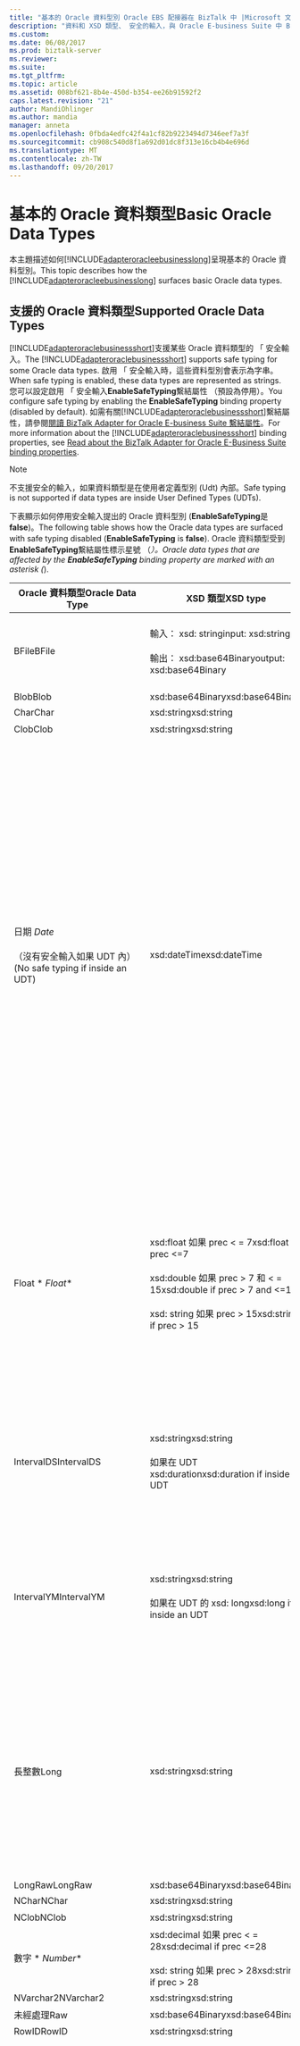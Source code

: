 ```yaml
---
title: "基本的 Oracle 資料型別 Oracle EBS 配接器在 BizTalk 中 |Microsoft 文件"
description: "資料和 XSD 類型、 安全的輸入，與 Oracle E-business Suite 中 BizTalk 配接器組件 (BAP) 中的驗證"
ms.custom: 
ms.date: 06/08/2017
ms.prod: biztalk-server
ms.reviewer: 
ms.suite: 
ms.tgt_pltfrm: 
ms.topic: article
ms.assetid: 008bf621-8b4e-450d-b354-ee26b91592f2
caps.latest.revision: "21"
author: MandiOhlinger
ms.author: mandia
manager: anneta
ms.openlocfilehash: 0fbda4edfc42f4a1cf82b9223494d7346eef7a3f
ms.sourcegitcommit: cb908c540d8f1a692d01dc8f313e16cb4b4e696d
ms.translationtype: MT
ms.contentlocale: zh-TW
ms.lasthandoff: 09/20/2017
---
```

# <a name="basic-oracle-data-types"></a><span data-ttu-id="19b9a-103">基本的 Oracle 資料類型</span><span class="sxs-lookup"><span data-stu-id="19b9a-103">Basic Oracle Data Types</span></span>
<span data-ttu-id="19b9a-104">本主題描述如何[!INCLUDE[adapteroracleebusinesslong](../../includes/adapteroracleebusinesslong-md.md)]呈現基本的 Oracle 資料型別。</span><span class="sxs-lookup"><span data-stu-id="19b9a-104">This topic describes how the [!INCLUDE[adapteroracleebusinesslong](../../includes/adapteroracleebusinesslong-md.md)] surfaces basic Oracle data types.</span></span>  
  
## <a name="supported-oracle-data-types"></a><span data-ttu-id="19b9a-105">支援的 Oracle 資料類型</span><span class="sxs-lookup"><span data-stu-id="19b9a-105">Supported Oracle Data Types</span></span>  
 <span data-ttu-id="19b9a-106">[!INCLUDE[adapteroraclebusinessshort](../../includes/adapteroraclebusinessshort-md.md)]支援某些 Oracle 資料類型的 「 安全輸入。</span><span class="sxs-lookup"><span data-stu-id="19b9a-106">The [!INCLUDE[adapteroraclebusinessshort](../../includes/adapteroraclebusinessshort-md.md)] supports safe typing for some Oracle data types.</span></span> <span data-ttu-id="19b9a-107">啟用 「 安全輸入時，這些資料型別會表示為字串。</span><span class="sxs-lookup"><span data-stu-id="19b9a-107">When safe typing is enabled, these data types are represented as strings.</span></span> <span data-ttu-id="19b9a-108">您可以設定啟用 「 安全輸入**EnableSafeTyping**繫結屬性 （預設為停用）。</span><span class="sxs-lookup"><span data-stu-id="19b9a-108">You configure safe typing by enabling the **EnableSafeTyping** binding property (disabled by default).</span></span> <span data-ttu-id="19b9a-109">如需有關[!INCLUDE[adapteroraclebusinessshort](../../includes/adapteroraclebusinessshort-md.md)]繫結屬性，請參閱[閱讀 BizTalk Adapter for Oracle E-business Suite 繫結屬性](../../adapters-and-accelerators/adapter-oracle-ebs/read-about-the-biztalk-adapter-for-oracle-e-business-suite-binding-properties.md)。</span><span class="sxs-lookup"><span data-stu-id="19b9a-109">For more information about the [!INCLUDE[adapteroraclebusinessshort](../../includes/adapteroraclebusinessshort-md.md)] binding properties, see [Read about the BizTalk Adapter for Oracle E-Business Suite binding properties](../../adapters-and-accelerators/adapter-oracle-ebs/read-about-the-biztalk-adapter-for-oracle-e-business-suite-binding-properties.md).</span></span>  
  
> [!NOTE]
>  <span data-ttu-id="19b9a-110">不支援安全的輸入，如果資料類型是在使用者定義型別 (Udt) 內部。</span><span class="sxs-lookup"><span data-stu-id="19b9a-110">Safe typing is not supported if data types are inside User Defined Types (UDTs).</span></span>  
  
 <span data-ttu-id="19b9a-111">下表顯示如何停用安全輸入提出的 Oracle 資料型別 (**EnableSafeTyping**是**false**)。</span><span class="sxs-lookup"><span data-stu-id="19b9a-111">The following table shows how the Oracle data types are surfaced with safe typing disabled (**EnableSafeTyping** is **false**).</span></span> <span data-ttu-id="19b9a-112">Oracle 資料類型受到**EnableSafeTyping**繫結屬性標示星號 （*）。</span><span class="sxs-lookup"><span data-stu-id="19b9a-112">Oracle data types that are affected by the **EnableSafeTyping** binding property are marked with an asterisk (*).</span></span>  
  
|<span data-ttu-id="19b9a-113">Oracle 資料類型</span><span class="sxs-lookup"><span data-stu-id="19b9a-113">Oracle Data Type</span></span>|<span data-ttu-id="19b9a-114">XSD 類型</span><span class="sxs-lookup"><span data-stu-id="19b9a-114">XSD type</span></span>|<span data-ttu-id="19b9a-115">.NET 類型</span><span class="sxs-lookup"><span data-stu-id="19b9a-115">.NET type</span></span>|<span data-ttu-id="19b9a-116">註解</span><span class="sxs-lookup"><span data-stu-id="19b9a-116">Comments</span></span>|  
|----------------------|--------------|---------------|--------------|  
|<span data-ttu-id="19b9a-117">BFile</span><span class="sxs-lookup"><span data-stu-id="19b9a-117">BFile</span></span>|<span data-ttu-id="19b9a-118">輸入： xsd: string</span><span class="sxs-lookup"><span data-stu-id="19b9a-118">input: xsd:string</span></span><br /><br /> <span data-ttu-id="19b9a-119">輸出： xsd:base64Binary</span><span class="sxs-lookup"><span data-stu-id="19b9a-119">output: xsd:base64Binary</span></span>|<span data-ttu-id="19b9a-120">字串</span><span class="sxs-lookup"><span data-stu-id="19b9a-120">String</span></span><br /><br /> <span data-ttu-id="19b9a-121">Byte[]</span><span class="sxs-lookup"><span data-stu-id="19b9a-121">Byte[]</span></span>|<span data-ttu-id="19b9a-122">BFile 資料型別不支援複雜型別 （例如 RecordType TableType、 UDT 和 VArray） 內。</span><span class="sxs-lookup"><span data-stu-id="19b9a-122">BFile data type is not supported inside complex types (such as RecordType, TableType, UDT, and VArray).</span></span>|  
|<span data-ttu-id="19b9a-123">Blob</span><span class="sxs-lookup"><span data-stu-id="19b9a-123">Blob</span></span>|<span data-ttu-id="19b9a-124">xsd:base64Binary</span><span class="sxs-lookup"><span data-stu-id="19b9a-124">xsd:base64Binary</span></span>|<span data-ttu-id="19b9a-125">Byte[]</span><span class="sxs-lookup"><span data-stu-id="19b9a-125">Byte[]</span></span>|-|  
|<span data-ttu-id="19b9a-126">Char</span><span class="sxs-lookup"><span data-stu-id="19b9a-126">Char</span></span>|<span data-ttu-id="19b9a-127">xsd:string</span><span class="sxs-lookup"><span data-stu-id="19b9a-127">xsd:string</span></span>|<span data-ttu-id="19b9a-128">字串</span><span class="sxs-lookup"><span data-stu-id="19b9a-128">String</span></span>|-|  
|<span data-ttu-id="19b9a-129">Clob</span><span class="sxs-lookup"><span data-stu-id="19b9a-129">Clob</span></span>|<span data-ttu-id="19b9a-130">xsd:string</span><span class="sxs-lookup"><span data-stu-id="19b9a-130">xsd:string</span></span>|<span data-ttu-id="19b9a-131">字串</span><span class="sxs-lookup"><span data-stu-id="19b9a-131">String</span></span>|-|  
|<span data-ttu-id="19b9a-132">日期 *</span><span class="sxs-lookup"><span data-stu-id="19b9a-132">Date*</span></span><br /><br /> <span data-ttu-id="19b9a-133">（沒有安全輸入如果 UDT 內）</span><span class="sxs-lookup"><span data-stu-id="19b9a-133">(No safe typing if inside an UDT)</span></span>|<span data-ttu-id="19b9a-134">xsd:dateTime</span><span class="sxs-lookup"><span data-stu-id="19b9a-134">xsd:dateTime</span></span>|<span data-ttu-id="19b9a-135">DateTime</span><span class="sxs-lookup"><span data-stu-id="19b9a-135">DateTime</span></span>|<span data-ttu-id="19b9a-136">日期值不能包含時區資訊 （UTC 或 UTC 位移）：</span><span class="sxs-lookup"><span data-stu-id="19b9a-136">Date values cannot contain time zone information (UTC or UTC offsets):</span></span><br /><br /> <span data-ttu-id="19b9a-137">-xsd:dateTime 值不能包含 UTC 或 UTC 位移</span><span class="sxs-lookup"><span data-stu-id="19b9a-137">-   xsd:dateTime values must not contain UTC or UTC offsets</span></span><br /><span data-ttu-id="19b9a-138">-   **DateTime.Kind**必須**DateTimeKind.Unspecified**</span><span class="sxs-lookup"><span data-stu-id="19b9a-138">-   **DateTime.Kind** must be **DateTimeKind.Unspecified**</span></span><br /><br /> <span data-ttu-id="19b9a-139">如果指定的時區資訊時，配接器會擲回**XmlReaderParsingException**例外狀況，並指出欄位的訊息。</span><span class="sxs-lookup"><span data-stu-id="19b9a-139">If time zone information is specified, the adapter throws an **XmlReaderParsingException** exception with a message that indicates the field.</span></span> <span data-ttu-id="19b9a-140">**注意：** [!INCLUDE[adapteroraclebusinessshort](../../includes/adapteroraclebusinessshort-md.md)]公開為 xsd:dateTime 而不是 xsd: date 的 Oracle Date 資料類型，因為：</span><span class="sxs-lookup"><span data-stu-id="19b9a-140">**Note:**  The [!INCLUDE[adapteroraclebusinessshort](../../includes/adapteroraclebusinessshort-md.md)] exposes Oracle Date data type as xsd:dateTime instead of xsd:date because:</span></span> <ul><li><span data-ttu-id="19b9a-141">Oracle 的日期資料類型也可以包含時間值。</span><span class="sxs-lookup"><span data-stu-id="19b9a-141">Oracle Date data type can also contain time value.</span></span></li><li><span data-ttu-id="19b9a-142">不沒有對等的 xsd: date 的任何.NET。</span><span class="sxs-lookup"><span data-stu-id="19b9a-142">There is no .NET equivalent for xsd:date.</span></span></li></ul>|  
|<span data-ttu-id="19b9a-143">Float * *</span><span class="sxs-lookup"><span data-stu-id="19b9a-143">Float**</span></span>|<span data-ttu-id="19b9a-144">xsd:float 如果 prec < = 7</span><span class="sxs-lookup"><span data-stu-id="19b9a-144">xsd:float if prec <=7</span></span><br /><br /> <span data-ttu-id="19b9a-145">xsd:double 如果 prec > 7 和 < = 15</span><span class="sxs-lookup"><span data-stu-id="19b9a-145">xsd:double if prec > 7 and <=15</span></span><br /><br /> <span data-ttu-id="19b9a-146">xsd: string 如果 prec > 15</span><span class="sxs-lookup"><span data-stu-id="19b9a-146">xsd:string if prec > 15</span></span>|<span data-ttu-id="19b9a-147">Float</span><span class="sxs-lookup"><span data-stu-id="19b9a-147">Float</span></span><br /><br /> <span data-ttu-id="19b9a-148">Double</span><span class="sxs-lookup"><span data-stu-id="19b9a-148">Double</span></span><br /><br /> <span data-ttu-id="19b9a-149">字串</span><span class="sxs-lookup"><span data-stu-id="19b9a-149">String</span></span>|<span data-ttu-id="19b9a-150">您必須指定值為十進位字元和群組分隔符號，在指定的格式一致**NumericCharacters**繫結屬性下的**MlsSettings**繫結屬性。</span><span class="sxs-lookup"><span data-stu-id="19b9a-150">You must specify the value consistent with the format specified for the decimal character and group separator in the **NumericCharacters** binding property under the **MlsSettings** binding property.</span></span> <span data-ttu-id="19b9a-151">如果未不指定任何值，如**NumericCharacters**繫結屬性，配接器使用 MLS 設定 ODP.NET 用戶端在同一部電腦上安裝配接器。</span><span class="sxs-lookup"><span data-stu-id="19b9a-151">If no value is specified for the **NumericCharacters** binding property, the adapter uses the MLS settings for the ODP.NET client on the same computer where the adapter is installed.</span></span>|  
|<span data-ttu-id="19b9a-152">IntervalDS</span><span class="sxs-lookup"><span data-stu-id="19b9a-152">IntervalDS</span></span>|<span data-ttu-id="19b9a-153">xsd:string</span><span class="sxs-lookup"><span data-stu-id="19b9a-153">xsd:string</span></span><br /><br /> <span data-ttu-id="19b9a-154">如果在 UDT xsd:duration</span><span class="sxs-lookup"><span data-stu-id="19b9a-154">xsd:duration if inside an UDT</span></span>|<span data-ttu-id="19b9a-155">字串</span><span class="sxs-lookup"><span data-stu-id="19b9a-155">String</span></span><br /><br /> <span data-ttu-id="19b9a-156">如果在 UDT Timespan</span><span class="sxs-lookup"><span data-stu-id="19b9a-156">Timespan if inside an UDT</span></span>|<span data-ttu-id="19b9a-157">配接器使用 OracleIntervalDS.ToString 方法以字串形式傳回 IntervalDS 資料。</span><span class="sxs-lookup"><span data-stu-id="19b9a-157">The adapter returns the IntervalDS data as a string using the OracleIntervalDS.ToString method.</span></span><br /><br /> <span data-ttu-id="19b9a-158">此值應以 Oracle 原生格式表示： 天 HH:MI:SSxFF (例如"5 15:30:12.99")。</span><span class="sxs-lookup"><span data-stu-id="19b9a-158">The value should be expressed in Oracle native format: Day HH:MI:SSxFF (for example, "5 15:30:12.99").</span></span>|  
|<span data-ttu-id="19b9a-159">IntervalYM</span><span class="sxs-lookup"><span data-stu-id="19b9a-159">IntervalYM</span></span>|<span data-ttu-id="19b9a-160">xsd:string</span><span class="sxs-lookup"><span data-stu-id="19b9a-160">xsd:string</span></span><br /><br /> <span data-ttu-id="19b9a-161">如果在 UDT 的 xsd: long</span><span class="sxs-lookup"><span data-stu-id="19b9a-161">xsd:long if inside an UDT</span></span>|<span data-ttu-id="19b9a-162">字串</span><span class="sxs-lookup"><span data-stu-id="19b9a-162">String</span></span><br /><br /> <span data-ttu-id="19b9a-163">若長 UDT</span><span class="sxs-lookup"><span data-stu-id="19b9a-163">Long if inside an UDT</span></span>|<span data-ttu-id="19b9a-164">配接器使用 OracleIntervalYM.ToString 方法以字串形式傳回 IntervalYM 資料。</span><span class="sxs-lookup"><span data-stu-id="19b9a-164">The adapter returns the IntervalYM data as a string using the OracleIntervalYM.ToString method.</span></span><br /><br /> <span data-ttu-id="19b9a-165">此值應以 Oracle 原生格式表示： 年-月;例如，"1-2"（1 年和 2 個月）。</span><span class="sxs-lookup"><span data-stu-id="19b9a-165">The value should be expressed in Oracle native format: Year-Month; for example, "1-2" (1 year and 2 months).</span></span>|  
|<span data-ttu-id="19b9a-166">長整數</span><span class="sxs-lookup"><span data-stu-id="19b9a-166">Long</span></span>|<span data-ttu-id="19b9a-167">xsd:string</span><span class="sxs-lookup"><span data-stu-id="19b9a-167">xsd:string</span></span>|<span data-ttu-id="19b9a-168">字串</span><span class="sxs-lookup"><span data-stu-id="19b9a-168">String</span></span>|<span data-ttu-id="19b9a-169">從 Oracle 資料庫 9i 版開始，LONG 資料類型已被取代。</span><span class="sxs-lookup"><span data-stu-id="19b9a-169">Starting with the Oracle database 9i release, the LONG data type is deprecated.</span></span> <span data-ttu-id="19b9a-170">Oracle 建議改用大型物件 (LOB) 資料類型。</span><span class="sxs-lookup"><span data-stu-id="19b9a-170">Oracle recommends using the Large Object (LOB) data types instead.</span></span> <span data-ttu-id="19b9a-171">因此，執行的作業上的 Oracle 資料庫時使用[!INCLUDE[adapteroracle_short](../../includes/adapteroracle-short-md.md)]，我們建議使用 Oracle 資料庫成品操作的 LOB 資料類型和 LONG 資料類型。</span><span class="sxs-lookup"><span data-stu-id="19b9a-171">Therefore, when performing operations on the Oracle database using the [!INCLUDE[adapteroracle_short](../../includes/adapteroracle-short-md.md)], we recommend using Oracle database artifacts that operate on LOB data types and not the LONG data type.</span></span>|  
|<span data-ttu-id="19b9a-172">LongRaw</span><span class="sxs-lookup"><span data-stu-id="19b9a-172">LongRaw</span></span>|<span data-ttu-id="19b9a-173">xsd:base64Binary</span><span class="sxs-lookup"><span data-stu-id="19b9a-173">xsd:base64Binary</span></span>|<span data-ttu-id="19b9a-174">Byte[]</span><span class="sxs-lookup"><span data-stu-id="19b9a-174">Byte[]</span></span>|-|  
|<span data-ttu-id="19b9a-175">NChar</span><span class="sxs-lookup"><span data-stu-id="19b9a-175">NChar</span></span>|<span data-ttu-id="19b9a-176">xsd:string</span><span class="sxs-lookup"><span data-stu-id="19b9a-176">xsd:string</span></span>|<span data-ttu-id="19b9a-177">字串</span><span class="sxs-lookup"><span data-stu-id="19b9a-177">String</span></span>|-|  
|<span data-ttu-id="19b9a-178">NClob</span><span class="sxs-lookup"><span data-stu-id="19b9a-178">NClob</span></span>|<span data-ttu-id="19b9a-179">xsd:string</span><span class="sxs-lookup"><span data-stu-id="19b9a-179">xsd:string</span></span>|<span data-ttu-id="19b9a-180">字串</span><span class="sxs-lookup"><span data-stu-id="19b9a-180">String</span></span>||  
|<span data-ttu-id="19b9a-181">數字 * *</span><span class="sxs-lookup"><span data-stu-id="19b9a-181">Number**</span></span>|<span data-ttu-id="19b9a-182">xsd:decimal 如果 prec < = 28</span><span class="sxs-lookup"><span data-stu-id="19b9a-182">xsd:decimal if prec <=28</span></span><br /><br /> <span data-ttu-id="19b9a-183">xsd: string 如果 prec > 28</span><span class="sxs-lookup"><span data-stu-id="19b9a-183">xsd:string if prec > 28</span></span>|<span data-ttu-id="19b9a-184">Decimal</span><span class="sxs-lookup"><span data-stu-id="19b9a-184">Decimal</span></span><br /><span data-ttu-id="19b9a-185">字串</span><span class="sxs-lookup"><span data-stu-id="19b9a-185">String</span></span>|-|  
|<span data-ttu-id="19b9a-186">NVarchar2</span><span class="sxs-lookup"><span data-stu-id="19b9a-186">NVarchar2</span></span>|<span data-ttu-id="19b9a-187">xsd:string</span><span class="sxs-lookup"><span data-stu-id="19b9a-187">xsd:string</span></span>|<span data-ttu-id="19b9a-188">字串</span><span class="sxs-lookup"><span data-stu-id="19b9a-188">String</span></span>|-|  
|<span data-ttu-id="19b9a-189">未經處理</span><span class="sxs-lookup"><span data-stu-id="19b9a-189">Raw</span></span>|<span data-ttu-id="19b9a-190">xsd:base64Binary</span><span class="sxs-lookup"><span data-stu-id="19b9a-190">xsd:base64Binary</span></span>|<span data-ttu-id="19b9a-191">Byte[]</span><span class="sxs-lookup"><span data-stu-id="19b9a-191">Byte[]</span></span>||  
|<span data-ttu-id="19b9a-192">RowID</span><span class="sxs-lookup"><span data-stu-id="19b9a-192">RowID</span></span>|<span data-ttu-id="19b9a-193">xsd:string</span><span class="sxs-lookup"><span data-stu-id="19b9a-193">xsd:string</span></span>|<span data-ttu-id="19b9a-194">字串</span><span class="sxs-lookup"><span data-stu-id="19b9a-194">String</span></span>|-|  
|<span data-ttu-id="19b9a-195">時間戳記 *</span><span class="sxs-lookup"><span data-stu-id="19b9a-195">TimeStamp*</span></span><br /><br /> <span data-ttu-id="19b9a-196">（沒有安全輸入如果 UDT 內）</span><span class="sxs-lookup"><span data-stu-id="19b9a-196">(No safe typing if inside an UDT)</span></span>|<span data-ttu-id="19b9a-197">xsd:dateTime 如果 prec < = 7</span><span class="sxs-lookup"><span data-stu-id="19b9a-197">xsd:dateTime if prec <= 7</span></span><br /><br /> <span data-ttu-id="19b9a-198">xsd: string 如果 prec > 7</span><span class="sxs-lookup"><span data-stu-id="19b9a-198">xsd:string if prec > 7</span></span>|<span data-ttu-id="19b9a-199">DateTime</span><span class="sxs-lookup"><span data-stu-id="19b9a-199">DateTime</span></span><br /><br /> <span data-ttu-id="19b9a-200">字串</span><span class="sxs-lookup"><span data-stu-id="19b9a-200">String</span></span>|<span data-ttu-id="19b9a-201">當公開為字串 (prec > 7)，此值應該表示 Oracle NLS_TIMESTAMP_FORMAT 中。</span><span class="sxs-lookup"><span data-stu-id="19b9a-201">When exposed as string (prec > 7), the value should be expressed in Oracle NLS_TIMESTAMP_FORMAT.</span></span> <span data-ttu-id="19b9a-202">您可以指定時間戳記資料類型中的字串格式**TimeStampFormat**繫結屬性下的**MlsSettings**繫結屬性。</span><span class="sxs-lookup"><span data-stu-id="19b9a-202">You can specify the string format for TimeStamp data types in the **TimeStampFormat** binding property under the **MlsSettings** binding property.</span></span> <span data-ttu-id="19b9a-203">如果未不指定任何值，如**TimeStampFormat**繫結屬性，配接器使用 MLS 設定 ODP.NET 用戶端在同一部電腦上安裝配接器。</span><span class="sxs-lookup"><span data-stu-id="19b9a-203">If no value is specified for the **TimeStampFormat** binding property, the adapter uses the MLS settings for the ODP.NET client on the same computer where the adapter is installed.</span></span><br /><br /> <span data-ttu-id="19b9a-204">時間戳記值不能包含時區資訊 （UTC 或 UTC 位移）：</span><span class="sxs-lookup"><span data-stu-id="19b9a-204">TimeStamp values cannot contain time zone information (UTC or UTC offsets):</span></span><br /><br /> <span data-ttu-id="19b9a-205">-xsd:dateTime 值不能包含 UTC 或 UTC 位移</span><span class="sxs-lookup"><span data-stu-id="19b9a-205">-   xsd:dateTime values must not contain UTC or UTC offsets</span></span><br /><span data-ttu-id="19b9a-206">-   **DateTime.Kind**必須**DateTimeKind.Unspecified**</span><span class="sxs-lookup"><span data-stu-id="19b9a-206">-   **DateTime.Kind** must be **DateTimeKind.Unspecified**</span></span><br /><br /> <span data-ttu-id="19b9a-207">如果指定的時區資訊時，配接器會擲回**XmlReaderParsingException**例外狀況，並指出欄位的訊息。</span><span class="sxs-lookup"><span data-stu-id="19b9a-207">If time zone information is specified, the adapter throws an **XmlReaderParsingException** exception with a message that indicates the field.</span></span>|  
|<span data-ttu-id="19b9a-208">TimeStampLTZ</span><span class="sxs-lookup"><span data-stu-id="19b9a-208">TimeStampLTZ</span></span>|<span data-ttu-id="19b9a-209">xsd:string</span><span class="sxs-lookup"><span data-stu-id="19b9a-209">xsd:string</span></span>|<span data-ttu-id="19b9a-210">字串</span><span class="sxs-lookup"><span data-stu-id="19b9a-210">String</span></span>|<span data-ttu-id="19b9a-211">TimeStampLTZ Udt 內不支援。</span><span class="sxs-lookup"><span data-stu-id="19b9a-211">TimeStampLTZ is not supported inside UDTs.</span></span><br /><br /> <span data-ttu-id="19b9a-212">**外部 UDT**： 此值應在 Oracle NLS_TIMESTAMP_TZ_FORMAT 表示。</span><span class="sxs-lookup"><span data-stu-id="19b9a-212">**Outside an UDT**: The value should be expressed in Oracle NLS_TIMESTAMP_TZ_FORMAT.</span></span> <span data-ttu-id="19b9a-213">您可以指定 TimeStampLTZ 中之資料類型的字串格式**TimeStampTZFormat**繫結屬性下的**MlsSettings**繫結屬性。</span><span class="sxs-lookup"><span data-stu-id="19b9a-213">You can specify the string format for TimeStampLTZ data types in the **TimeStampTZFormat** binding property under the **MlsSettings** binding property.</span></span> <span data-ttu-id="19b9a-214">如果未不指定任何值，如**TimeStampTZFormat**繫結屬性，配接器使用 MLS 設定 ODP.NET 用戶端在同一部電腦上安裝配接器。</span><span class="sxs-lookup"><span data-stu-id="19b9a-214">If no value is specified for the **TimeStampTZFormat** binding property, the adapter uses the MLS settings for the ODP.NET client on the same computer where the adapter is installed.</span></span>|  
|<span data-ttu-id="19b9a-215">TimeStampTZ</span><span class="sxs-lookup"><span data-stu-id="19b9a-215">TimeStampTZ</span></span>|<span data-ttu-id="19b9a-216">xsd:string</span><span class="sxs-lookup"><span data-stu-id="19b9a-216">xsd:string</span></span><br /><br /> <span data-ttu-id="19b9a-217">如果在 UDT xsd:dateTime</span><span class="sxs-lookup"><span data-stu-id="19b9a-217">xsd:dateTime if inside an UDT</span></span>|<span data-ttu-id="19b9a-218">字串</span><span class="sxs-lookup"><span data-stu-id="19b9a-218">String</span></span><br /><br /> <span data-ttu-id="19b9a-219">如果在 UDT 的日期時間</span><span class="sxs-lookup"><span data-stu-id="19b9a-219">DateTime if inside an UDT</span></span>|<span data-ttu-id="19b9a-220">**外部 UDT**： 此值應在 Oracle NLS_TIMESTAMP_TZ_FORMAT 表示。</span><span class="sxs-lookup"><span data-stu-id="19b9a-220">**Outside an UDT**: The value should be expressed in Oracle NLS_TIMESTAMP_TZ_FORMAT.</span></span> <span data-ttu-id="19b9a-221">您可以指定 TimeStampTZ 中之資料類型的字串格式**TimeStampTZFormat**繫結屬性下的**MlsSettings**繫結屬性。</span><span class="sxs-lookup"><span data-stu-id="19b9a-221">You can specify the string format for TimeStampTZ data types in the **TimeStampTZFormat** binding property under the **MlsSettings** binding property.</span></span> <span data-ttu-id="19b9a-222">如果未不指定任何值，如**TimeStampTZFormat**繫結屬性，配接器使用 MLS 設定 ODP.NET 用戶端在同一部電腦上安裝配接器。</span><span class="sxs-lookup"><span data-stu-id="19b9a-222">If no value is specified for the **TimeStampTZFormat** binding property, the adapter uses the MLS settings for the ODP.NET client on the same computer where the adapter is installed.</span></span>|  
|<span data-ttu-id="19b9a-223">Decimal * *</span><span class="sxs-lookup"><span data-stu-id="19b9a-223">Decimal**</span></span>|<span data-ttu-id="19b9a-224">xsd:decimal 如果 prec < = 28</span><span class="sxs-lookup"><span data-stu-id="19b9a-224">xsd:decimal if prec <=28</span></span><br /><br /> <span data-ttu-id="19b9a-225">xsd: string 如果 prec > 28</span><span class="sxs-lookup"><span data-stu-id="19b9a-225">xsd:string if prec > 28</span></span>|<span data-ttu-id="19b9a-226">Decimal</span><span class="sxs-lookup"><span data-stu-id="19b9a-226">Decimal</span></span><br /><br /> <span data-ttu-id="19b9a-227">字串</span><span class="sxs-lookup"><span data-stu-id="19b9a-227">String</span></span>|-|  
|<span data-ttu-id="19b9a-228">varchar2</span><span class="sxs-lookup"><span data-stu-id="19b9a-228">Varchar2</span></span>|<span data-ttu-id="19b9a-229">xsd:string</span><span class="sxs-lookup"><span data-stu-id="19b9a-229">xsd:string</span></span>|<span data-ttu-id="19b9a-230">字串</span><span class="sxs-lookup"><span data-stu-id="19b9a-230">String</span></span>|-|  
|<span data-ttu-id="19b9a-231">二進位 Float * *</span><span class="sxs-lookup"><span data-stu-id="19b9a-231">Binary Float**</span></span>|<span data-ttu-id="19b9a-232">xsd:float 如果 prec < = 7</span><span class="sxs-lookup"><span data-stu-id="19b9a-232">xsd:float if prec <=7</span></span><br /><br /> <span data-ttu-id="19b9a-233">xsd: string 如果 prec > 7</span><span class="sxs-lookup"><span data-stu-id="19b9a-233">xsd:string if prec > 7</span></span>|<span data-ttu-id="19b9a-234">Float</span><span class="sxs-lookup"><span data-stu-id="19b9a-234">Float</span></span><br /><br /> <span data-ttu-id="19b9a-235">字串</span><span class="sxs-lookup"><span data-stu-id="19b9a-235">String</span></span>|<span data-ttu-id="19b9a-236">您必須指定值為十進位字元和群組分隔符號，在指定的格式一致**NumericCharacters**繫結屬性下的**MlsSettings**繫結屬性。</span><span class="sxs-lookup"><span data-stu-id="19b9a-236">You must specify the value consistent with the format specified for the decimal character and group separator in the **NumericCharacters** binding property under the **MlsSettings** binding property.</span></span> <span data-ttu-id="19b9a-237">如果未不指定任何值，如**NumericCharacters**繫結屬性，配接器使用 MLS 設定 ODP.NET 用戶端在同一部電腦上安裝配接器。</span><span class="sxs-lookup"><span data-stu-id="19b9a-237">If no value is specified for the **NumericCharacters** binding property, the adapter uses the MLS settings for the ODP.NET client on the same computer where the adapter is installed.</span></span>|  
|<span data-ttu-id="19b9a-238">二進位雙 * *</span><span class="sxs-lookup"><span data-stu-id="19b9a-238">Binary Double**</span></span>|<span data-ttu-id="19b9a-239">xsd:double 如果 prec < = 15</span><span class="sxs-lookup"><span data-stu-id="19b9a-239">xsd:double if prec <=15</span></span><br /><br /> <span data-ttu-id="19b9a-240">xsd: string 如果 prec > 15</span><span class="sxs-lookup"><span data-stu-id="19b9a-240">xsd:string if prec > 15</span></span>|<span data-ttu-id="19b9a-241">Double</span><span class="sxs-lookup"><span data-stu-id="19b9a-241">Double</span></span><br /><br /> <span data-ttu-id="19b9a-242">字串</span><span class="sxs-lookup"><span data-stu-id="19b9a-242">String</span></span>|-|  
|<span data-ttu-id="19b9a-243">二進位整數 * *</span><span class="sxs-lookup"><span data-stu-id="19b9a-243">Binary Integer**</span></span>|<span data-ttu-id="19b9a-244">xsd:integer</span><span class="sxs-lookup"><span data-stu-id="19b9a-244">xsd:integer</span></span>|<span data-ttu-id="19b9a-245">Int32</span><span class="sxs-lookup"><span data-stu-id="19b9a-245">Int32</span></span>||  
|<span data-ttu-id="19b9a-246">布林</span><span class="sxs-lookup"><span data-stu-id="19b9a-246">Boolean</span></span>|<span data-ttu-id="19b9a-247">xsd:boolean</span><span class="sxs-lookup"><span data-stu-id="19b9a-247">xsd:boolean</span></span>|<span data-ttu-id="19b9a-248">可為 null 的布林值</span><span class="sxs-lookup"><span data-stu-id="19b9a-248">Nullable boolean</span></span>||  
|<span data-ttu-id="19b9a-249">XMLTYPE</span><span class="sxs-lookup"><span data-stu-id="19b9a-249">XMLTYPE</span></span>|<span data-ttu-id="19b9a-250">xsd:string</span><span class="sxs-lookup"><span data-stu-id="19b9a-250">xsd:string</span></span>|<span data-ttu-id="19b9a-251">字串</span><span class="sxs-lookup"><span data-stu-id="19b9a-251">String</span></span>|<span data-ttu-id="19b9a-252">支援最上層的層級程序參數。</span><span class="sxs-lookup"><span data-stu-id="19b9a-252">Supported for top level procedure parameters.</span></span><br /><br /> <span data-ttu-id="19b9a-253">保留的 XML 字元，例如 '**\<**'、'**>**' 必須使用其實體表示法取代**(&lt;， &gt;)**開發 biztalk 應用程式時，並使用 WCF 通道模型。</span><span class="sxs-lookup"><span data-stu-id="19b9a-253">Reserved XML characters like ‘**\<**’, ‘**>**’ must be replaced with their entity representation **(&lt;, &gt;)** when developing applications in BizTalk, and when using WCF channel Model.</span></span> <span data-ttu-id="19b9a-254">這不需要在 WCF 服務模型的情況下。</span><span class="sxs-lookup"><span data-stu-id="19b9a-254">This is not required in the case of WCF Service Model.</span></span>|  
  
 <span data-ttu-id="19b9a-255">\*形式出現這些 Oracle 資料類型的方式會受到**EnableSafeTyping**繫結屬性。</span><span class="sxs-lookup"><span data-stu-id="19b9a-255">\*The way in which these Oracle data types are surfaced is affected by the **EnableSafeTyping** binding property.</span></span>  
  
 <span data-ttu-id="19b9a-256">\*\*中的這些 Oracle 內資料集和弱式類型的 REF CURSOR 的數值資料類型便會顯示受影響的方式**EnableSafeTyping**繫結屬性。</span><span class="sxs-lookup"><span data-stu-id="19b9a-256">\*\*The way in which these Oracle numeric data types inside DataSets and weakly-typed REF CURSORS are surfaced is affected by the **EnableSafeTyping** binding property.</span></span>  
  
> [!IMPORTANT]
>  -   <span data-ttu-id="19b9a-257">在 Oracle 資料類型中的值的最大長度[!INCLUDE[adapteroraclebusinessshort](../../includes/adapteroraclebusinessshort-md.md)]受限於 ODP.NET 所支援的 Oracle 資料類型的值的最大長度。</span><span class="sxs-lookup"><span data-stu-id="19b9a-257">The maximum length of the value in an Oracle data type in the [!INCLUDE[adapteroraclebusinessshort](../../includes/adapteroraclebusinessshort-md.md)] is bound by the maximum length of the value supported by ODP.NET for the Oracle data type.</span></span>  
> -   <span data-ttu-id="19b9a-258">[!INCLUDE[adapteroraclebusinessshort](../../includes/adapteroraclebusinessshort-md.md)]會將內部 Oracle 數值資料類型，在 Udt 當做.NET 十進位。</span><span class="sxs-lookup"><span data-stu-id="19b9a-258">The [!INCLUDE[adapteroraclebusinessshort](../../includes/adapteroraclebusinessshort-md.md)] internally treats the Oracle numeric data types inside UDTs as .NET Decimal.</span></span> <span data-ttu-id="19b9a-259">不過，在一般 （亦即外部 Udt）、[!INCLUDE[adapteroraclebusinessshort](../../includes/adapteroraclebusinessshort-md.md)]在內部視為 OracleDecimal 的 Oracle 數值資料類型。</span><span class="sxs-lookup"><span data-stu-id="19b9a-259">However, in general (that is outside UDTs), the [!INCLUDE[adapteroraclebusinessshort](../../includes/adapteroraclebusinessshort-md.md)] internally treats the Oracle numeric data types as OracleDecimal.</span></span>  
  
## <a name="safe-typing-enabled"></a><span data-ttu-id="19b9a-260">啟用 「 安全輸入</span><span class="sxs-lookup"><span data-stu-id="19b9a-260">Safe Typing Enabled</span></span>  
 <span data-ttu-id="19b9a-261">下表顯示 「 安全輸入受影響的 Oracle 資料型別會變更當**EnableSafeTyping**繫結屬性是**true**。</span><span class="sxs-lookup"><span data-stu-id="19b9a-261">The following table shows how the Oracle data types that are affected by safe typing are changed when the **EnableSafeTyping** binding property is **true**.</span></span>  
  
> [!NOTE]
>  <span data-ttu-id="19b9a-262">啟用或停用安全輸入不在此資料表中的 oracle 資料型別便會顯示相同的方式。</span><span class="sxs-lookup"><span data-stu-id="19b9a-262">Oracle data types that are not in this table are surfaced in the same way whether safe typing is enabled or disabled.</span></span>  
  
|<span data-ttu-id="19b9a-263">Oracle 資料類型</span><span class="sxs-lookup"><span data-stu-id="19b9a-263">Oracle Data Type</span></span>|<span data-ttu-id="19b9a-264">XSD 類型</span><span class="sxs-lookup"><span data-stu-id="19b9a-264">XSD type</span></span>|<span data-ttu-id="19b9a-265">.NET 類型</span><span class="sxs-lookup"><span data-stu-id="19b9a-265">.NET type</span></span>|<span data-ttu-id="19b9a-266">註解</span><span class="sxs-lookup"><span data-stu-id="19b9a-266">Comment</span></span>|  
|----------------------|--------------|---------------|-------------|  
|<span data-ttu-id="19b9a-267">日期</span><span class="sxs-lookup"><span data-stu-id="19b9a-267">Date</span></span>|<span data-ttu-id="19b9a-268">xsd:string</span><span class="sxs-lookup"><span data-stu-id="19b9a-268">xsd:string</span></span>|<span data-ttu-id="19b9a-269">字串</span><span class="sxs-lookup"><span data-stu-id="19b9a-269">String</span></span>|<span data-ttu-id="19b9a-270">此值應在 Oracle NLS_DATE_FORMAT 表示。</span><span class="sxs-lookup"><span data-stu-id="19b9a-270">The value should be expressed in Oracle NLS_DATE_FORMAT.</span></span> <span data-ttu-id="19b9a-271">您可以指定日期中之資料類型格式**DateFormat**繫結屬性下的**MlsSettings**繫結屬性。</span><span class="sxs-lookup"><span data-stu-id="19b9a-271">You can specify the format for the Date data types in the **DateFormat** binding property under the **MlsSettings** binding property.</span></span> <span data-ttu-id="19b9a-272">如果未不指定任何值，如**DateFormat**繫結屬性，配接器使用 MLS 設定 ODP.NET 用戶端在同一部電腦上安裝配接器。</span><span class="sxs-lookup"><span data-stu-id="19b9a-272">If no value is specified for the **DateFormat** binding property, the adapter uses the MLS settings for the ODP.NET client on the same computer where the adapter is installed.</span></span>|  
|<span data-ttu-id="19b9a-273">TimeStamp</span><span class="sxs-lookup"><span data-stu-id="19b9a-273">TimeStamp</span></span>|<span data-ttu-id="19b9a-274">xsd:string</span><span class="sxs-lookup"><span data-stu-id="19b9a-274">xsd:string</span></span>|<span data-ttu-id="19b9a-275">字串</span><span class="sxs-lookup"><span data-stu-id="19b9a-275">String</span></span>|<span data-ttu-id="19b9a-276">此值應在 Oracle NLS_TIMESTAMP_FORMAT 表示。</span><span class="sxs-lookup"><span data-stu-id="19b9a-276">The value should be expressed in Oracle NLS_TIMESTAMP_FORMAT.</span></span> <span data-ttu-id="19b9a-277">您可以指定時間戳記資料類型中的字串格式**TimeStampFormat**繫結屬性下的**MlsSettings**繫結屬性。</span><span class="sxs-lookup"><span data-stu-id="19b9a-277">You can specify the string format for TimeStamp data types in the **TimeStampFormat** binding property under the **MlsSettings** binding property.</span></span> <span data-ttu-id="19b9a-278">如果未不指定任何值，如**TimeStampFormat**繫結屬性，配接器使用 MLS 設定 ODP.NET 用戶端在同一部電腦上安裝配接器。</span><span class="sxs-lookup"><span data-stu-id="19b9a-278">If no value is specified for the **TimeStampFormat** binding property, the adapter uses the MLS settings for the ODP.NET client on the same computer where the adapter is installed.</span></span>|  
  
> [!IMPORTANT]
>  <span data-ttu-id="19b9a-279">如果已啟用 「 安全輸入，Oracle 數值資料類型內的資料集和弱型別 REF 資料指標一律公開為字串。</span><span class="sxs-lookup"><span data-stu-id="19b9a-279">If safe typing is enabled, the Oracle numeric data types inside DataSets and weakly-typed REF CURSORS are always exposed as strings.</span></span>  
  
## <a name="validation"></a><span data-ttu-id="19b9a-280">驗證</span><span class="sxs-lookup"><span data-stu-id="19b9a-280">Validation</span></span>  
 <span data-ttu-id="19b9a-281">[!INCLUDE[adapteroraclebusinessshort](../../includes/adapteroraclebusinessshort-md.md)]對您指定的 Oracle 資料類型的值執行任何明確的驗證。</span><span class="sxs-lookup"><span data-stu-id="19b9a-281">The [!INCLUDE[adapteroraclebusinessshort](../../includes/adapteroraclebusinessshort-md.md)] performs no explicit validation on the values that you specify for Oracle data types.</span></span> <span data-ttu-id="19b9a-282">不過，根據 Oracle 資料型別和安全的輸入是啟用還是停用，可能會執行隱含的驗證：</span><span class="sxs-lookup"><span data-stu-id="19b9a-282">However, depending on the Oracle data type and whether safe typing is enabled or disabled, implicit validation may be performed:</span></span>  
  
-   <span data-ttu-id="19b9a-283">在還原序列化之間的 XML 傳遞訊息和配接器會在內部使用的.NET 類型中。</span><span class="sxs-lookup"><span data-stu-id="19b9a-283">When de-serializing between the XML passed in a message and the .NET types that are used internally by the adapter.</span></span>  
  
-   <span data-ttu-id="19b9a-284">由 ODP.NET 某些資料類型。</span><span class="sxs-lookup"><span data-stu-id="19b9a-284">By ODP.NET for some data types.</span></span>  
  
## <a name="see-also"></a><span data-ttu-id="19b9a-285">另請參閱</span><span class="sxs-lookup"><span data-stu-id="19b9a-285">See Also</span></span>  
 [<span data-ttu-id="19b9a-286">訊息和訊息結構描述，BizTalk adapter for Oracle E-business Suite</span><span class="sxs-lookup"><span data-stu-id="19b9a-286">Messages and Message Schemas for BizTalk Adapter for Oracle E-Business Suite</span></span>](../../adapters-and-accelerators/adapter-oracle-ebs/messages-and-message-schemas-for-biztalk-adapter-for-oracle-e-business-suite.md)